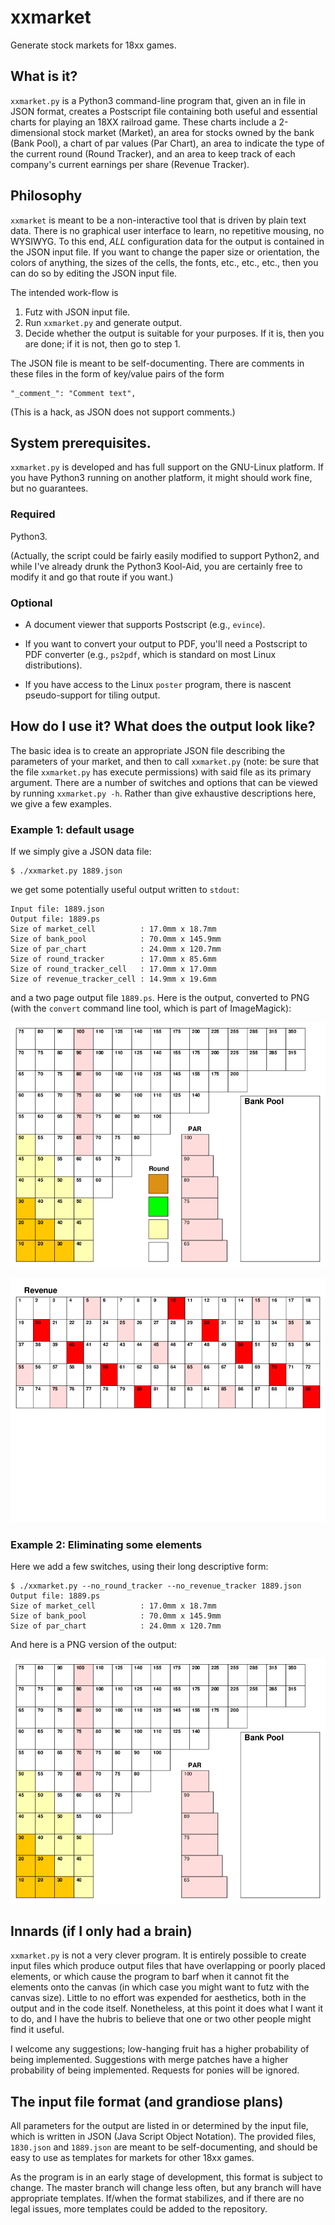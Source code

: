 # xxmarket
Generate stock markets for 18xx games.

## What is it?

`xxmarket.py` is a Python3 command-line program that, given an in file
in JSON format, creates a Postscript file containing both useful and
essential charts for playing an 18XX railroad game. These charts
include a 2-dimensional stock market (Market), an area for stocks
owned by the bank (Bank Pool), a chart of par values (Par Chart), an
area to indicate the type of the current round (Round Tracker), and an
area to keep track of each company's current earnings per share
(Revenue Tracker).

## Philosophy

`xxmarket` is meant to be a non-interactive tool that is driven by
plain text data. There is no graphical user interface to learn, no
repetitive mousing, no WYSIWYG. To this end, *ALL* configuration data
for the output is contained in the JSON input file. If you want to
change the paper size or orientation, the colors of anything, the
sizes of the cells, the fonts, etc., etc., etc., then you can do so by
editing the JSON input file.

The intended work-flow is

1. Futz with JSON input file.
2. Run `xxmarket.py` and generate output.
3. Decide whether the output is suitable for your purposes. If it is,
then you are done; if it is not, then go to step 1.

The JSON file is meant to be self-documenting. There are comments in
these files in the form of key/value pairs of the form
```
"_comment_": "Comment text",
```
(This is a hack, as JSON does not support comments.)



## System prerequisites.

   `xxmarket.py` is developed and has full support on the GNU-Linux
platform. If you have Python3 running on another platform, it might
should work fine, but no guarantees.

### Required

Python3.

(Actually, the script could be fairly easily modified to support
Python2, and while I've already drunk the Python3 Kool-Aid, you are
certainly free to modify it and go that route if you want.)

### Optional

- A document viewer that supports Postscript (e.g., `evince`).

- If you want to convert your output to PDF, you'll need a Postscript
to PDF converter (e.g., `ps2pdf`, which is standard on most Linux
distributions).

- If you have access to the Linux `poster` program, there is nascent
pseudo-support for tiling output.


## How do I use it? What does the output look like?

The basic idea is to create an appropriate JSON file describing the
parameters of your market, and then to call `xxmarket.py` (note: be
sure that the file `xxmarket.py` has execute permissions) with said
file as its primary argument. There are a number of switches and
options that can be viewed by running `xxmarket.py -h`. Rather than
give exhaustive descriptions here, we give a few examples.

### Example 1: default usage

If we simply give a JSON data file:

```
$ ./xxmarket.py 1889.json
```

we get some potentially useful output written to `stdout`:

```
Input file: 1889.json
Output file: 1889.ps
Size of market_cell          : 17.0mm x 18.7mm
Size of bank_pool            : 70.0mm x 145.9mm
Size of par_chart            : 24.0mm x 120.7mm
Size of round_tracker        : 17.0mm x 85.6mm
Size of round_tracker_cell   : 17.0mm x 17.0mm
Size of revenue_tracker_cell : 14.9mm x 19.6mm
```

and a two page output file `1889.ps`. Here is the output, converted to
PNG (with the `convert` command line tool, which is part of
ImageMagick):

![1889 Stock Market and others](images/1889-0.png?raw=true "Market+")

![Revenue Tracker](images/1889-1.png?raw=true "RevTracker")



### Example 2: Eliminating some elements

Here we add a few switches, using their long descriptive form:

```
$ ./xxmarket.py --no_round_tracker --no_revenue_tracker 1889.json
Output file: 1889.ps
Size of market_cell          : 17.0mm x 18.7mm
Size of bank_pool            : 70.0mm x 145.9mm
Size of par_chart            : 24.0mm x 120.7mm
```

And here is a PNG version of the output:

![1889 Stock Market and others](images/1889_less_stuff.png?raw=true "Market-")

## Innards (if I only had a brain)

`xxmarket.py` is not a very clever program. It is entirely possible to
create input files which produce output files that have overlapping or
poorly placed elements, or which cause the program to barf when it
cannot fit the elements onto the canvas (in which case you might want
to futz with the canvas size). Little to no effort was expended for
aesthetics, both in the output and in the code itself. Nonetheless, at
this point it does what I want it to do, and I have the hubris to
believe that one or two other people might find it useful.

I welcome any suggestions; low-hanging fruit has a higher probability
of being implemented. Suggestions with merge patches have a higher
probability of being implemented. Requests for ponies will be ignored.


## The input file format (and grandiose plans)

All parameters for the output are listed in or determined by the input
file, which is written in JSON (Java Script Object Notation). The
provided files, `1830.json` and `1889.json` are meant to be
self-documenting, and should be easy to use as templates for markets
for other 18xx games.

As the program is in an early stage of development, this format is
subject to change. The master branch will change less often, but any
branch will have appropriate templates. If/when the format stabilizes,
and if there are no legal issues, more templates could be added to the
repository.